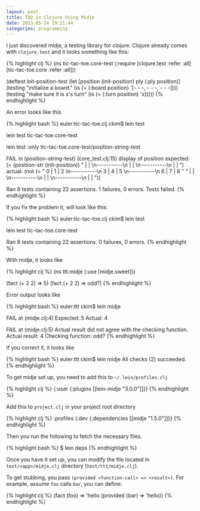 ```yaml
---
layout: post
title: TDD in Clojure Using Midje
date: 2013-05-24 19:21:44
categories: programming
---
```

I just discovered midje, a testing library for clojure.  Clojure already comes
with `clojure.test` and it looks something like this:

{% highlight clj %}
(ns tic-tac-toe.core-test
  (:require [clojure.test :refer :all]
            [tic-tac-toe.core :refer :all]))

(deftest init-position-test
  (let [position (init-position)
        ply (:ply position)]
    (testing "initialize a board."
      (is (= (:board position) '[- - -, - - -, - - -])))
    (testing "make sure it is x's turn"
      (is (= (:turn position) 'x)))))
{% endhighlight %}

An error looks like this

{% highlight bash %}
euler:tic-tac-toe.clj ckim$ lein test

lein test tic-tac-toe.core-test

lein test :only tic-tac-toe.core-test/position-string-test

FAIL in (position-string-test) (core_test.clj:15)
display of position
expected: (= (position-str (init-position)) "   |   |   \\n-----------\\n   |   |   \\n-----------\\n   |   |   ")
  actual: (not (= " 0 | 1 | 2 \\n-----------\\n 3 | 4 | 5 \\n-----------\\n 6 | 7 | 8 " "   |   |   \\n-----------\\n   |   |   \\n-----------\\n   |   |   "))

Ran 8 tests containing 22 assertions.
1 failures, 0 errors.
Tests failed.
{% endhighlight %}

If you fix the problem it, will look like this:

{% highlight bash %}
euler:tic-tac-toe.clj ckim$ lein test

lein test tic-tac-toe.core-test

Ran 8 tests containing 22 assertions.
0 failures, 0 errors.
{% endhighlight %}

With midje, it looks like

{% highlight clj %}
(ns ttt.midje
  (:use [midje.sweet]))

(fact (+ 2 2) => 5)
(fact (+ 2 2) => odd?)
{% endhighlight %}

Error output looks like

{% highlight bash %}
euler:ttt ckim$ lein midje

FAIL at (midje.clj:4)
    Expected: 5
      Actual: 4

FAIL at (midje.clj:5)
Actual result did not agree with the checking function.
        Actual result: 4
    Checking function: odd?
{% endhighlight %}

If you correct it, it looks like

{% highlight bash %}
euler:ttt ckim$ lein midje
All checks (2) succeeded.
{% endhighlight %}

To get midje set up, you need to add this to `~/.lein/profiles.clj`

{% highlight clj %}
{:user {:plugins [[lein-midje "3.0.0"]]}}
{% endhighlight %}

Add this to `project.clj` in your project root directory

{% highlight clj %}
  :profiles  {:dev  {:dependencies  [[midje "1.5.0"]]}}
{% endhighlight %}

Then you run the following to fetch the necessary files.

{% highlight bash %}
$ lein deps
{% endhighlight %}

Once you have it set up, you can modify the file located in
`test/<app>/midje.clj` directory (`test/ttt/midje.clj`).

To get stubbing, you pass `(provided <function-call> => <result>)`.  For
example, assume `foo` calls `bar`, you can define:

{% highlight clj %}
(fact
  (foo) => 'hello
  (provided (bar) => 'hello))
{% endhighlight %}
